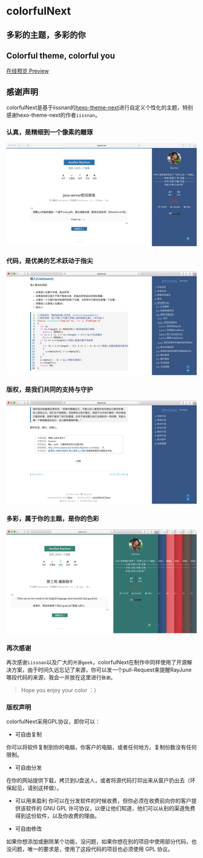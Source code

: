 # colorfulNext

## 多彩的主题，多彩的你

## Colorful theme, colorful you



<a href="http://www.rayjune.xyz" target="_blank">在线预览 Preview</a> 

## 感谢声明

colorfulNext是基于iissnan的[hexo-theme-next](https://github.com/iissnan/hexo-theme-next)进行自定义个性化的主题，特别感谢hexo-theme-next的作者`iissnan`。


### 认真，是精细到一个像素的雕琢

![主业效果](./images/主页.png)


### 代码，是优美的艺术跃动于指尖

![代码](./images/代码展示.png)

### 版权，是我们共同的支持与守护

![版权](./images/版权.png)

### 多彩，属于你的主题，是你的色彩

![绿色开头的六种颜色](./images/绿色开头的六种颜色.png)


### 再次感谢

再次感谢`iissnan`以及广大的`开源geek`，colorfulNext在制作中同样使用了开源解决方案，由于时间久远忘记了来源，你可以发一个pull-Request来提醒RayJune哪段代码的来源，我会一并放在这里进行`致谢`。

>Hope you enjoy your color ：）

### 版权声明

colorfulNext采用GPL协议，即你可以：

* 可自由复制

你可以将软件复制到你的电脑，你客户的电脑，或者任何地方。复制份数没有任何限制。

* 可自由分发

在你的网站提供下载，拷贝到U盘送人，或者将源代码打印出来从窗户扔出去（环保起见，请别这样做）。

* 可以用来盈利
你可以在分发软件的时候收费，但你必须在收费前向你的客户提供该软件的 GNU GPL 许可协议，以便让他们知道，他们可以从别的渠道免费得到这份软件，以及你收费的理由。

* 可自由修改

如果你想添加或删除某个功能，没问题，如果你想在别的项目中使用部分代码，也没问题，唯一的要求是，使用了这段代码的项目也必须使用 GPL 协议。




